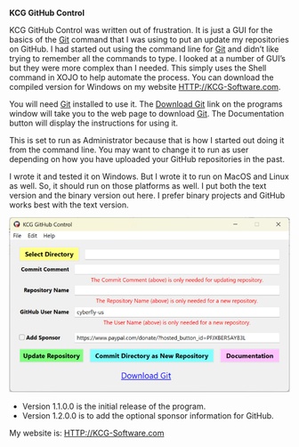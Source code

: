 **KCG GitHub Control**

KCG GitHub Control was written out of frustration. It is just a GUI for the basics of the [Git](https://git-scm.com/downloads) command that I was using to put an update my repositories on GitHub. I had started out using the command line for [Git](https://git-scm.com/downloads) and didn’t like trying to remember all the commands to type. I looked at a number of GUI’s but they were more complex than I needed. This simply uses the Shell command in XOJO to help automate the process. You can download the compiled version for Windows on my website <HTTP://KCG-Software.com>.

You will need [Git](https://git-scm.com/downloads) installed to use it. The [Download Git](https://git-scm.com/downloads) link on the programs window will take you to the web page to download [Git](https://git-scm.com/downloads). The Documentation button will display the instructions for using it.

This is set to run as Administrator because that is how I started out doing it from the command line. You may want to change it to run as user depending on how you have uploaded your GitHub repositories in the past.

I wrote it and tested it on Windows. But I wrote it to run on MacOS and Linux as well. So, it should run on those platforms as well. I put both the text version and the binary version out here. I prefer binary projects and GitHub works best with the text version.   
  
![](media/09f0203a0a95bcfe0b0eb22f12f7330b.png)

-   Version 1.1.0.0 is the initial release of the program.
-   Version 1.2.0.0 is to add the optional sponsor information for GitHub.

My website is: <HTTP://KCG-Software.com>
